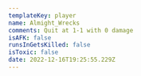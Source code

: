```yaml
---
templateKey: player
name: Almight_Wrecks
comments: Quit at 1-1 with 0 damage
isAFK: false
runsInGetsKilled: false
isToxic: false
date: 2022-12-16T19:25:55.229Z
---
```

